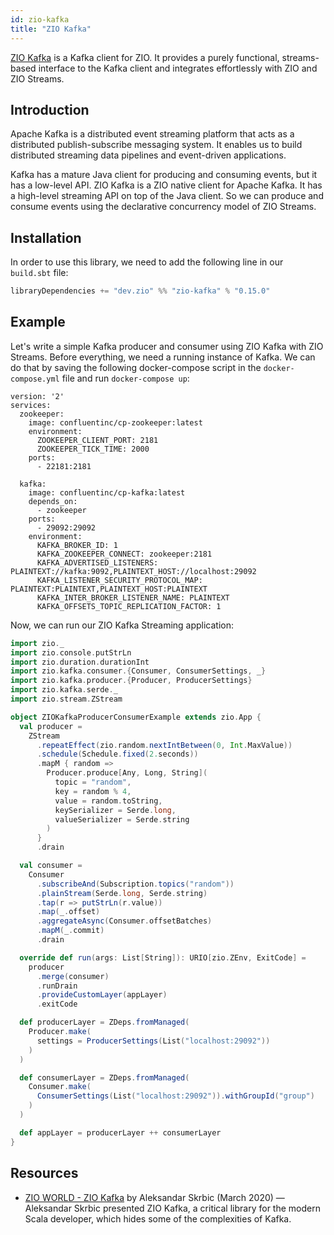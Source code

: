 ```yaml
---
id: zio-kafka
title: "ZIO Kafka"
---
```


[ZIO Kafka](https://github.com/zio/zio-kafka) is a Kafka client for ZIO. It provides a purely functional, streams-based interface to the Kafka client and integrates effortlessly with ZIO and ZIO Streams.

## Introduction

Apache Kafka is a distributed event streaming platform that acts as a distributed publish-subscribe messaging system. It enables us to build distributed streaming data pipelines and event-driven applications.

Kafka has a mature Java client for producing and consuming events, but it has a low-level API. ZIO Kafka is a ZIO native client for Apache Kafka. It has a high-level streaming API on top of the Java client. So we can produce and consume events using the declarative concurrency model of ZIO Streams.

## Installation

In order to use this library, we need to add the following line in our `build.sbt` file:

```scala
libraryDependencies += "dev.zio" %% "zio-kafka" % "0.15.0" 
```

## Example

Let's write a simple Kafka producer and consumer using ZIO Kafka with ZIO Streams. Before everything, we need a running instance of Kafka. We can do that by saving the following docker-compose script in the `docker-compose.yml` file and run `docker-compose up`:

```docker
version: '2'
services:
  zookeeper:
    image: confluentinc/cp-zookeeper:latest
    environment:
      ZOOKEEPER_CLIENT_PORT: 2181
      ZOOKEEPER_TICK_TIME: 2000
    ports:
      - 22181:2181
  
  kafka:
    image: confluentinc/cp-kafka:latest
    depends_on:
      - zookeeper
    ports:
      - 29092:29092
    environment:
      KAFKA_BROKER_ID: 1
      KAFKA_ZOOKEEPER_CONNECT: zookeeper:2181
      KAFKA_ADVERTISED_LISTENERS: PLAINTEXT://kafka:9092,PLAINTEXT_HOST://localhost:29092
      KAFKA_LISTENER_SECURITY_PROTOCOL_MAP: PLAINTEXT:PLAINTEXT,PLAINTEXT_HOST:PLAINTEXT
      KAFKA_INTER_BROKER_LISTENER_NAME: PLAINTEXT
      KAFKA_OFFSETS_TOPIC_REPLICATION_FACTOR: 1
```

Now, we can run our ZIO Kafka Streaming application:

```scala
import zio._
import zio.console.putStrLn
import zio.duration.durationInt
import zio.kafka.consumer.{Consumer, ConsumerSettings, _}
import zio.kafka.producer.{Producer, ProducerSettings}
import zio.kafka.serde._
import zio.stream.ZStream

object ZIOKafkaProducerConsumerExample extends zio.App {
  val producer =
    ZStream
      .repeatEffect(zio.random.nextIntBetween(0, Int.MaxValue))
      .schedule(Schedule.fixed(2.seconds))
      .mapM { random =>
        Producer.produce[Any, Long, String](
          topic = "random",
          key = random % 4,
          value = random.toString,
          keySerializer = Serde.long,
          valueSerializer = Serde.string
        )
      }
      .drain

  val consumer =
    Consumer
      .subscribeAnd(Subscription.topics("random"))
      .plainStream(Serde.long, Serde.string)
      .tap(r => putStrLn(r.value))
      .map(_.offset)
      .aggregateAsync(Consumer.offsetBatches)
      .mapM(_.commit)
      .drain

  override def run(args: List[String]): URIO[zio.ZEnv, ExitCode] =
    producer
      .merge(consumer)
      .runDrain
      .provideCustomLayer(appLayer)
      .exitCode

  def producerLayer = ZDeps.fromManaged(
    Producer.make(
      settings = ProducerSettings(List("localhost:29092"))
    )
  )

  def consumerLayer = ZDeps.fromManaged(
    Consumer.make(
      ConsumerSettings(List("localhost:29092")).withGroupId("group")
    )
  )

  def appLayer = producerLayer ++ consumerLayer
}
```

## Resources

- [ZIO WORLD - ZIO Kafka](https://www.youtube.com/watch?v=GECv1ONieLw) by Aleksandar Skrbic (March 2020) — Aleksandar Skrbic presented ZIO Kafka, a critical library for the modern Scala developer, which hides some of the complexities of Kafka.
